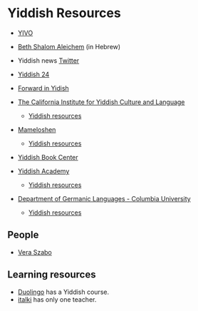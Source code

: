 # Yiddish Resources


* [YIVO](https://yivo.org/)
* [Beth Shalom Aleichem](https://bethshalomaleichem.co.il/) (in Hebrew)
* Yiddish news [Twitter](https://twitter.com/yiddishnews)
* [Yiddish 24](https://www.yiddish24.com/)
* [Forward in Yidish](https://forward.com/yiddish/)

* [The California Institute for Yiddish Culture and Language](https://yiddishinstitute.org/)
    * [Yiddish resources](https://yiddishinstitute.org/yiddish-resources/)

* [Mameloshen](https://mameloshn.org/)
    * [Yiddish resources](https://mameloshn.org/yiddish-resources/)

* [Yiddish Book Center](https://www.yiddishbookcenter.org/)

* [Yiddish Academy](https://yiddishacademy.com/)
    * [Yiddish resources](https://yiddishacademy.com/yiddish-resources/)

* [Department of Germanic Languages - Columbia University](https://germanic.columbia.edu/programs/yiddish)
    * [Yiddish resources](https://germanic.columbia.edu/programs/yiddish/resources)

## People

* [Vera Szabo](https://verele.com/)

## Learning resources

* [Duolingo](https://www.duolingo.com/) has a Yiddish course.
* [italki](https://www.italki.com/i/EFbbfc?hl=en_us) has only one teacher.

